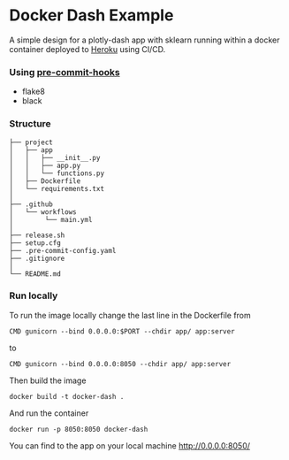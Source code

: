 # Docker Dash Example
A simple design for a plotly-dash app with sklearn running within a docker container deployed to [Heroku](https://docker-dash.herokuapp.com) using CI/CD.
### Using [pre-commit-hooks](https://pre-commit.com/)
- flake8 
- black

### Structure
```
├── project
│   ├── app
│   │   ├── __init__.py
│   │   ├── app.py
│   │   └── functions.py
│   ├── Dockerfile
│   └── requirements.txt
│
├── .github
│   └── workflows
│        └── main.yml
│
├── release.sh
├── setup.cfg
├── .pre-commit-config.yaml
├── .gitignore
│
└── README.md
```

### Run locally
To run the image locally change the last line in the Dockerfile from
```
CMD gunicorn --bind 0.0.0.0:$PORT --chdir app/ app:server
```
to
```
CMD gunicorn --bind 0.0.0.0:8050 --chdir app/ app:server
```
Then build the image
```
docker build -t docker-dash .
```
And run the container
```
docker run -p 8050:8050 docker-dash
```
You can find to the app on your local machine http://0.0.0.0:8050/